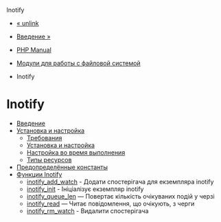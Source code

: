 Inotify

-   [« unlink](function.unlink.html)
    
-   [Введение »](intro.inotify.html)
    
-   [PHP Manual](index.html)
    
-   [Модули для работы с файловой системой](refs.fileprocess.file.html)
    
-   Inotify
    

# Inotify

-   [Введение](intro.inotify.html)
-   [Установка и настройка](inotify.setup.html)
    -   [Требования](inotify.requirements.html)
    -   [Установка и настройка](inotify.install.html)
    -   [Настройка во время выполнения](inotify.configuration.html)
    -   [Типы ресурсов](inotify.resources.html)
-   [Предопределённые константы](inotify.constants.html)
-   [Функции Inotify](ref.inotify.html)
    -   [inotify\_add\_watch](function.inotify-add-watch.html) - Додати спостерігача для екземпляра inotify
    -   [inotify\_init](function.inotify-init.html) - Ініціалізує екземпляр inotify
    -   [inotify\_queue\_len](function.inotify-queue-len.html) — Повертає кількість очікуваних подій у черзі
    -   [inotify\_read](function.inotify-read.html) — Читає повідомлення, що очікують, з черги
    -   [inotify\_rm\_watch](function.inotify-rm-watch.html) - Видалити спостерігача